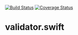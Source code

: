 [![Build Status](https://travis-ci.org/adrianbrink/validator.swift.svg?branch=master)](https://travis-ci.org/adrianbrink/validator.swift) [![Coverage Status](https://coveralls.io/repos/github/adrianbrink/validator.swift/badge.svg?branch=master)](https://coveralls.io/github/adrianbrink/validator.swift?branch=master)
# validator.swift

